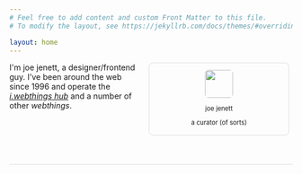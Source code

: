 ```yaml
---
# Feel free to add content and custom Front Matter to this file.
# To modify the layout, see https://jekyllrb.com/docs/themes/#overriding-theme-defaults

layout: home
---
```

<div style="border-bottom:1px solid #ddd;padding-bottom:12px;margin-bottom:12px;">
<div class="containerf">
	<div class="onef">
	<div class="hcard-display h-card vcard p-author" style="border:1px solid #ddd;border-radius:8px;padding:4px;font-size:.8em;text-align:center;margin:0 6px 0 24px;position:relative;float:right;min-width:240px;padding-top:12px;">
			<div class="hcard-header">
				<a class="u-url url fn u-uid" href="https://iwebthings.joejenett.com/" rel="author"><img alt="" src="https://secure.gravatar.com/avatar/0bf0445b4e4b39f830b186b7e23195a1?s=60&amp;d=default&amp;r=pg" srcset="https://secure.gravatar.com/avatar/0bf0445b4e4b39f830b186b7e23195a1?s=120&amp;d=default&amp;r=pg 2x" class="avatar avatar-60 photo u-photo hcard-photo u-photo" width="50" style="border-radius:6px;"></a>
				<p class="hcard-name p-name n">
					joe jenett
				</p>
			</div>
			<div class="hcard-body">
				<ul class="hcard-properties"></ul>
				<p class="p-note note">
					a curator (of sorts)
				</p>
			</div>
		</div>
		<p style="margin-bottom:84px;">
			I'm joe jenett, a designer/frontend guy. I’ve been around the web since 1996 and operate the <a href="https://iwebthings.joejenett.com/" title=""><em>i.webthings hub</em></a> and a number of other <em>webthings</em>.
		</p>
	</div>
	
</div>
</div>
